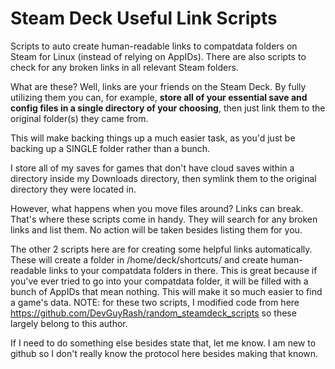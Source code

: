 # Steam Deck Useful Link Scripts
Scripts to auto create human-readable links to compatdata folders on Steam for Linux (instead of relying on AppIDs). There are also scripts to check for any broken links in all relevant Steam folders.

What are these? Well, links are your friends on the Steam Deck. By fully utilizing them you can, for example, **store all of your essential save and config files in a single directory of your choosing**, then just link them to the original folder(s) they came from.

This will make backing things up a much easier task, as you'd just be backing up a SINGLE folder rather than a bunch.

I store all of my saves for games that don't have cloud saves within a directory inside my Downloads directory, then symlink them to the original directory they were located in.

However, what happens when you move files around? Links can break. That's where these scripts come in handy. They will search for any broken links and list them. No action will be taken besides listing them for you.

The other 2 scripts here are for creating some helpful links automatically. These will create a folder in /home/deck/shortcuts/ and create human-readable links to your compatdata folders in there. This is great because if you've ever tried to go into your compatdata folder, it will be filled with a bunch of AppIDs that mean nothing.
This will make it so much easier to find a game's data. NOTE: for these two scripts, I modified code from here https://github.com/DevGuyRash/random_steamdeck_scripts so these largely belong to this author.

If I need to do something else besides state that, let me know. I am new to github so I don't really know the protocol here besides making that known.
